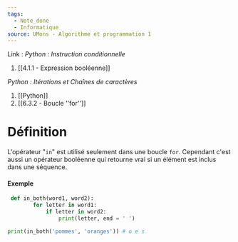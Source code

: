 ```yaml
---
tags:
  - Note_done
  - Informatique
source: UMons - Algorithme et programmation 1
---
```


Link : 
_Python : Instruction conditionnelle_
1. [[4.1.1 - Expression booléenne]]

_Python : Itérations et Chaînes de caractères_
1. [[Python]]
2. [[6.3.2 - Boucle ''for'']]

# Définition
L'opérateur "`in`" est utilisé seulement dans une boucle `for`. 
Cependant c'est aussi un opérateur booléenne qui retourne vrai si un élément est inclus dans une séquence.
#### Exemple 
```PYTHON
 def in_both(word1, word2):
		for letter in word1:
			if letter in word2:
				print(letter, end = ' ')

print(in_both('pommes', 'oranges')) # o e s
```
